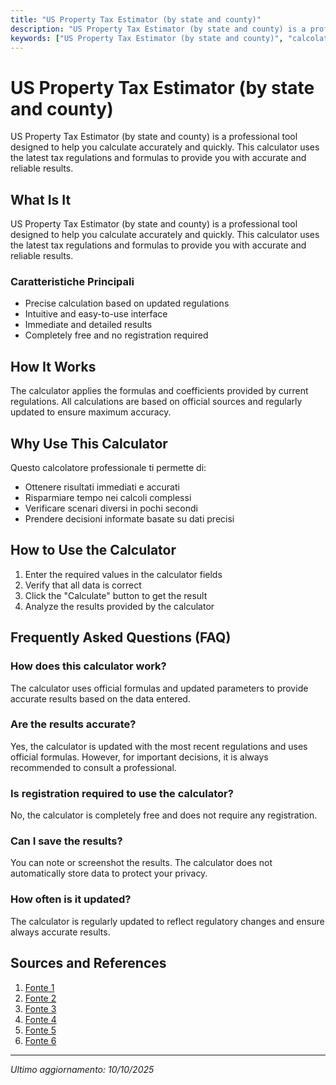 ```yaml
---
title: "US Property Tax Estimator (by state and county)"
description: "US Property Tax Estimator (by state and county) is a professional tool designed to help you calculate accurately and quickly. This calculator uses the latest tax regulations and formulas to provide you with accurate and reliable results."
keywords: ["US Property Tax Estimator (by state and county)", "calcolatore", "calcolo online"]
---
```


# US Property Tax Estimator (by state and county)

US Property Tax Estimator (by state and county) is a professional tool designed to help you calculate accurately and quickly. This calculator uses the latest tax regulations and formulas to provide you with accurate and reliable results.

## What Is It

US Property Tax Estimator (by state and county) is a professional tool designed to help you calculate accurately and quickly. This calculator uses the latest tax regulations and formulas to provide you with accurate and reliable results.

### Caratteristiche Principali

- Precise calculation based on updated regulations
- Intuitive and easy-to-use interface
- Immediate and detailed results
- Completely free and no registration required

## How It Works

The calculator applies the formulas and coefficients provided by current regulations. All calculations are based on official sources and regularly updated to ensure maximum accuracy.

## Why Use This Calculator

Questo calcolatore professionale ti permette di:

- Ottenere risultati immediati e accurati
- Risparmiare tempo nei calcoli complessi
- Verificare scenari diversi in pochi secondi
- Prendere decisioni informate basate su dati precisi

## How to Use the Calculator

1. Enter the required values in the calculator fields
2. Verify that all data is correct
3. Click the "Calculate" button to get the result
4. Analyze the results provided by the calculator

## Frequently Asked Questions (FAQ)

### How does this calculator work?

The calculator uses official formulas and updated parameters to provide accurate results based on the data entered.

### Are the results accurate?

Yes, the calculator is updated with the most recent regulations and uses official formulas. However, for important decisions, it is always recommended to consult a professional.

### Is registration required to use the calculator?

No, the calculator is completely free and does not require any registration.

### Can I save the results?

You can note or screenshot the results. The calculator does not automatically store data to protect your privacy.

### How often is it updated?

The calculator is regularly updated to reflect regulatory changes and ensure always accurate results.

## Sources and References

1. [Fonte 1](https://taxfoundation.org/data/all/state/property-taxes-by-state-county/)
2. [Fonte 2](https://smartasset.com/taxes/property-taxes)
3. [Fonte 3](https://www.zillow.com/mortgage-calculator/property-tax-calculator/)
4. [Fonte 4](https://orderform.fanhd.com/TaxEstimator)
5. [Fonte 5](https://constructioncoverage.com/research/average-property-tax-by-state-county-city)
6. [Fonte 6](https://www.michigan.gov/taxes/property/estimator)

---

*Ultimo aggiornamento: 10/10/2025*
